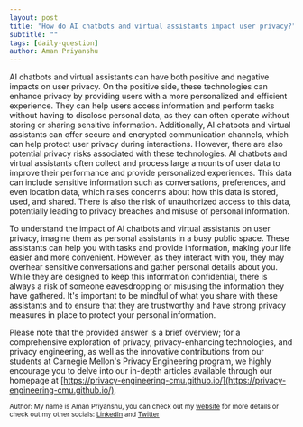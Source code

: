 ```yaml
---
layout: post
title: "How do AI chatbots and virtual assistants impact user privacy?"
subtitle: ""
tags: [daily-question]
author: Aman Priyanshu
---
```


AI chatbots and virtual assistants can have both positive and negative impacts on user privacy. On the positive side, these technologies can enhance privacy by providing users with a more personalized and efficient experience. They can help users access information and perform tasks without having to disclose personal data, as they can often operate without storing or sharing sensitive information. Additionally, AI chatbots and virtual assistants can offer secure and encrypted communication channels, which can help protect user privacy during interactions. However, there are also potential privacy risks associated with these technologies. AI chatbots and virtual assistants often collect and process large amounts of user data to improve their performance and provide personalized experiences. This data can include sensitive information such as conversations, preferences, and even location data, which raises concerns about how this data is stored, used, and shared. There is also the risk of unauthorized access to this data, potentially leading to privacy breaches and misuse of personal information.

To understand the impact of AI chatbots and virtual assistants on user privacy, imagine them as personal assistants in a busy public space. These assistants can help you with tasks and provide information, making your life easier and more convenient. However, as they interact with you, they may overhear sensitive conversations and gather personal details about you. While they are designed to keep this information confidential, there is always a risk of someone eavesdropping or misusing the information they have gathered. It's important to be mindful of what you share with these assistants and to ensure that they are trustworthy and have strong privacy measures in place to protect your personal information.

Please note that the provided answer is a brief overview; for a comprehensive exploration of privacy, privacy-enhancing technologies, and privacy engineering, as well as the innovative contributions from our students at Carnegie Mellon's Privacy Engineering program, we highly encourage you to delve into our in-depth articles available through our homepage at [https://privacy-engineering-cmu.github.io/](https://privacy-engineering-cmu.github.io/).

<small>Author: My name is Aman Priyanshu, you can check out my [website](https://amanpriyanshu.github.io/) for more details or check out my other socials: [LinkedIn](https://www.linkedin.com/in/aman-priyanshu/) and [Twitter](https://twitter.com/AmanPriyanshu6)</small>
